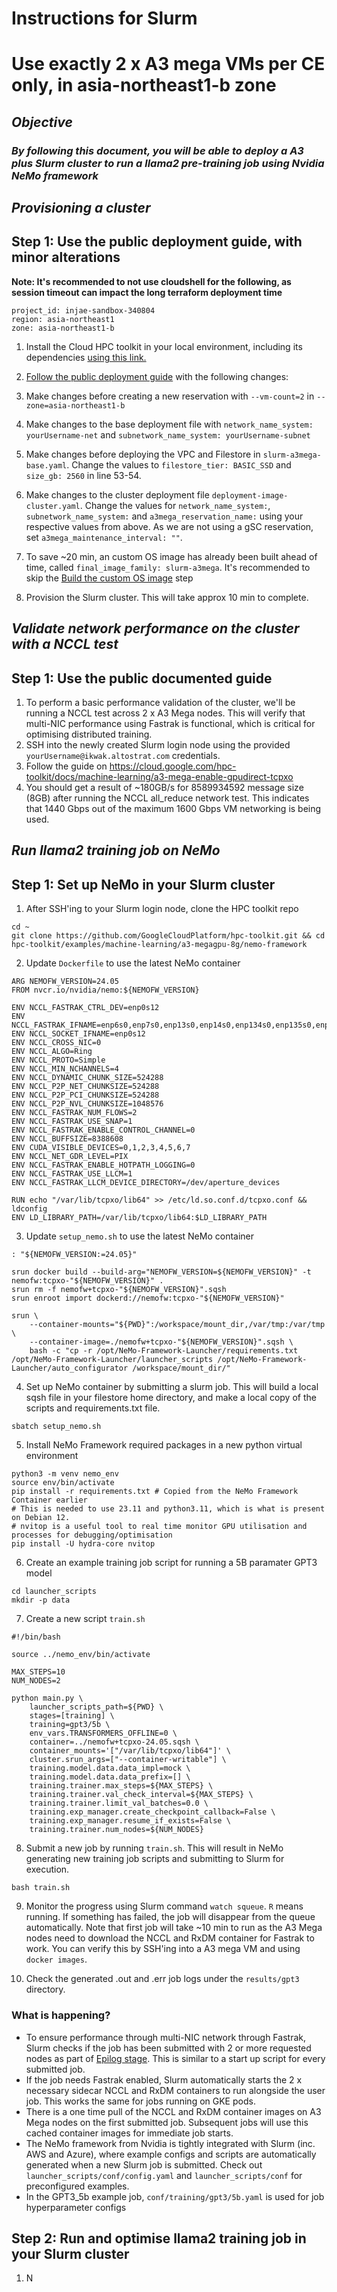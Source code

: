 # Instructions for Slurm

# Use exactly 2 x A3 mega VMs per CE only, in asia-northeast1-b zone

## ***Objective***
### *By following this document, you will be able to deploy a A3 plus Slurm cluster to run a llama2 pre-training job using Nvidia NeMo framework*

## ***Provisioning a cluster***

## Step 1: Use the public deployment guide, with minor alterations

**Note: It's recommended to not use cloudshell for the following, as session timeout can impact the long terraform deployment time**

```
project_id: injae-sandbox-340804
region: asia-northeast1
zone: asia-northeast1-b
```

1. Install the Cloud HPC toolkit in your local environment, including its dependencies [using this link.](https://cloud.google.com/hpc-toolkit/docs/deploy/deploy-a3-mega-cluster)

1. [Follow the public deployment guide](https://cloud.google.com/hpc-toolkit/docs/deploy/deploy-a3-mega-cluster) with the following changes:

1. Make changes before creating a new reservation with `--vm-count=2` in `--zone=asia-northeast1-b`
1. Make changes to the base deployment file with `network_name_system: yourUsername-net` and `subnetwork_name_system: yourUsername-subnet`
1. Make changes before deploying the VPC and Filestore in `slurm-a3mega-base.yaml`. Change the values to `filestore_tier: BASIC_SSD` and `size_gb: 2560` in line 53-54.
1. Make changes to the cluster deployment file `deployment-image-cluster.yaml`. Change the values for `network_name_system:`, `subnetwork_name_system:` and `a3mega_reservation_name:` using your respective values from above. As we are not using a gSC reservation, set `a3mega_maintenance_interval: ""`.
1. To save ~20 min, an custom OS image has already been built ahead of time, called `final_image_family: slurm-a3mega`. It's recommended to skip the [Build the custom OS image](https://cloud.google.com/hpc-toolkit/docs/deploy/deploy-a3-mega-cluster#build-image) step
1. Provision the Slurm cluster. This will take approx 10 min to complete.


## ***Validate network performance on the cluster with a NCCL test***

## Step 1: Use the public documented guide

1. To perform a basic performance validation of the cluster, we'll be running a NCCL test across 2 x A3 Mega nodes. This will verify that multi-NIC performance using Fastrak is functional, which is critical for optimising distributed training.
1. SSH into the newly created Slurm login node using the provided `yourUsername@ikwak.altostrat.com` credentials.
1. Follow the guide on https://cloud.google.com/hpc-toolkit/docs/machine-learning/a3-mega-enable-gpudirect-tcpxo
1. You should get a result of ~180GB/s for 8589934592 message size (8GB) after running the NCCL all_reduce network test. This indicates that 1440 Gbps out of the maximum 1600 Gbps VM networking is being used.


## ***Run llama2 training job on NeMo***

## Step 1: Set up NeMo in your Slurm cluster

1. After SSH'ing to your Slurm login node, clone the HPC toolkit repo

```
cd ~
git clone https://github.com/GoogleCloudPlatform/hpc-toolkit.git && cd hpc-toolkit/examples/machine-learning/a3-megagpu-8g/nemo-framework
```

2. Update `Dockerfile` to use the latest NeMo container

```
ARG NEMOFW_VERSION=24.05
FROM nvcr.io/nvidia/nemo:${NEMOFW_VERSION}

ENV NCCL_FASTRAK_CTRL_DEV=enp0s12
ENV NCCL_FASTRAK_IFNAME=enp6s0,enp7s0,enp13s0,enp14s0,enp134s0,enp135s0,enp141s0,enp142s0
ENV NCCL_SOCKET_IFNAME=enp0s12
ENV NCCL_CROSS_NIC=0
ENV NCCL_ALGO=Ring
ENV NCCL_PROTO=Simple
ENV NCCL_MIN_NCHANNELS=4
ENV NCCL_DYNAMIC_CHUNK_SIZE=524288
ENV NCCL_P2P_NET_CHUNKSIZE=524288
ENV NCCL_P2P_PCI_CHUNKSIZE=524288
ENV NCCL_P2P_NVL_CHUNKSIZE=1048576
ENV NCCL_FASTRAK_NUM_FLOWS=2
ENV NCCL_FASTRAK_USE_SNAP=1
ENV NCCL_FASTRAK_ENABLE_CONTROL_CHANNEL=0
ENV NCCL_BUFFSIZE=8388608
ENV CUDA_VISIBLE_DEVICES=0,1,2,3,4,5,6,7
ENV NCCL_NET_GDR_LEVEL=PIX
ENV NCCL_FASTRAK_ENABLE_HOTPATH_LOGGING=0
ENV NCCL_FASTRAK_USE_LLCM=1
ENV NCCL_FASTRAK_LLCM_DEVICE_DIRECTORY=/dev/aperture_devices

RUN echo "/var/lib/tcpxo/lib64" >> /etc/ld.so.conf.d/tcpxo.conf && ldconfig
ENV LD_LIBRARY_PATH=/var/lib/tcpxo/lib64:$LD_LIBRARY_PATH
```

3. Update `setup_nemo.sh` to use the latest NeMo container

```
: "${NEMOFW_VERSION:=24.05}"

srun docker build --build-arg="NEMOFW_VERSION=${NEMOFW_VERSION}" -t nemofw:tcpxo-"${NEMOFW_VERSION}" .
srun rm -f nemofw+tcpxo-"${NEMOFW_VERSION}".sqsh
srun enroot import dockerd://nemofw:tcpxo-"${NEMOFW_VERSION}"

srun \
	--container-mounts="${PWD}":/workspace/mount_dir,/var/tmp:/var/tmp \
	--container-image=./nemofw+tcpxo-"${NEMOFW_VERSION}".sqsh \
	bash -c "cp -r /opt/NeMo-Framework-Launcher/requirements.txt /opt/NeMo-Framework-Launcher/launcher_scripts /opt/NeMo-Framework-Launcher/auto_configurator /workspace/mount_dir/"
```

4. Set up NeMo container by submitting a slurm job. This will build a local sqsh file in your filestore home directory, and make a local copy of the scripts and requirements.txt file.
```
sbatch setup_nemo.sh
```

5. Install NeMo Framework required packages in a new python virtual environment
```
python3 -m venv nemo_env
source env/bin/activate
pip install -r requirements.txt # Copied from the NeMo Framework Container earlier
# This is needed to use 23.11 and python3.11, which is what is present on Debian 12.
# nvitop is a useful tool to real time monitor GPU utilisation and processes for debugging/optimisation 
pip install -U hydra-core nvitop
```

6. Create an example training job script for running a 5B paramater GPT3 model

```
cd launcher_scripts
mkdir -p data
```

7. Create a new script `train.sh`
```
#!/bin/bash

source ../nemo_env/bin/activate

MAX_STEPS=10
NUM_NODES=2

python main.py \
    launcher_scripts_path=${PWD} \
    stages=[training] \
    training=gpt3/5b \
    env_vars.TRANSFORMERS_OFFLINE=0 \
    container=../nemofw+tcpxo-24.05.sqsh \
    container_mounts='["/var/lib/tcpxo/lib64"]' \
    cluster.srun_args=["--container-writable"] \
    training.model.data.data_impl=mock \
    training.model.data.data_prefix=[] \
    training.trainer.max_steps=${MAX_STEPS} \
    training.trainer.val_check_interval=${MAX_STEPS} \
    training.trainer.limit_val_batches=0.0 \
    training.exp_manager.create_checkpoint_callback=False \
    training.exp_manager.resume_if_exists=False \
    training.trainer.num_nodes=${NUM_NODES}
```

8. Submit a new job by running `train.sh`. This will result in NeMo generating new training job scripts and submitting to Slurm for execution.
```
bash train.sh
```

9. Monitor the progress using Slurm command `watch squeue`. `R` means running. If something has failed, the job will disappear from the queue automatically. Note that first job will take ~10 min to run as the A3 Mega nodes need to download the NCCL and RxDM container for Fastrak to work. You can verify this by SSH'ing into a A3 mega VM and using `docker images`.

10. Check the generated .out and .err job logs under the `results/gpt3` directory.

### What is happening?

- To ensure performance through multi-NIC network through Fastrak, Slurm checks if the job has been submitted with 2 or more requested nodes as part of [Epilog stage](https://slurm.schedmd.com/prolog_epilog.html). This is similar to a start up script for every submitted job.
- If the job needs Fastrak enabled, Slurm automatically starts the 2 x necessary sidecar NCCL and RxDM containers to run alongside the user job. This works the same for jobs running on GKE pods.
- There is a one time pull of the NCCL and RxDM container images on A3 Mega nodes on the first submitted job. Subsequent jobs will use this cached container images for immediate job starts.
- The NeMo framework from Nvidia is tightly integrated with Slurm (inc. AWS and Azure), where example configs and scripts are automatically generated when a new Slurm job is submitted. Check out `launcher_scripts/conf/config.yaml` and `launcher_scripts/conf` for preconfigured examples. 
- In the GPT3_5b example job, `conf/training/gpt3/5b.yaml` is used for job hyperparameter configs

## Step 2: Run and optimise llama2 training job in your Slurm cluster

1. N

  